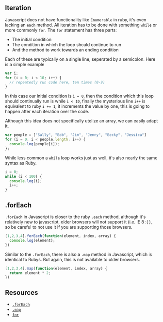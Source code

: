 ## Iteration

Javascript does not have functionality like `Enumerable` in ruby, it's even lacking an `each` method. All iteration has to be done with something `while` or more commonly `for`. The `for` statement has three parts:

- The initial condition
- The condition in which the loop should continue to run
- And the method to work towards an ending condition

Each of these are typically on a single line, seperated by a semicolon. Here is a simple example

```js
var i;
for (i = 0; i < 10; i++) {
  // repeatedly run code here, ten times (0-9)
}
```

In this case our initial condition is `i = 0`, then the condition which this loop should continually run is while `i < 10`, finally the mysterious line `i++` is equivalent to ruby `i += 1`, it increments the value by one, this is going to happen after each iteration over the code.

Although this idea does not specifically utelize an array, we can easily adapt it.

```js
var people = ["Sally", "Bob", "Jim", "Jenny", "Becky", "Jessica"]
for (i = 0; i < people.length; i++) {
  console.log(people[i]);
};
```

While less common a `while` loop works just as well, it's also nearly the same syntax as Ruby.


```js
i = 0;
while (i < 100) {
  console.log(i);
  i++;
}
```

.forEach
--------

`.forEach` in Javascript is closer to the ruby `.each` method, although it's relatively new to javascript, older browsers will not support it (i.e. IE 8 :( ), so be careful to not use it if you are supporting those browsers.


```js
[1,2,3,4].forEach(function(element, index, array) {
  console.log(element);
})
```

Similar to the `.forEach`, there is also a `.map` method in Javascript, which is identical to Rubys. But again, this is not available to older browsers.

```js
[1,2,3,4].map(function(element, index, array) {
  return element * 2;
})
```

Resources
---------
- [`.forEach`](https://developer.mozilla.org/en-US/docs/Web/JavaScript/Reference/Global_Objects/Array/forEach)
- [`.map`](https://developer.mozilla.org/en-US/docs/Web/JavaScript/Reference/Global_Objects/Array/map)
- [`for`](https://developer.mozilla.org/en-US/docs/Web/JavaScript/Reference/Statements/for)
